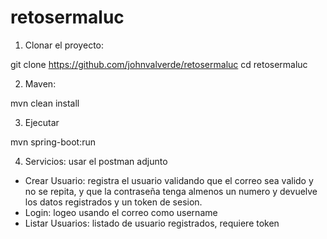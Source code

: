 # retosermaluc

1. Clonar el proyecto:

git clone https://github.com/johnvalverde/retosermaluc
cd retosermaluc

2. Maven:

mvn clean install

3. Ejecutar

mvn spring-boot:run

4. Servicios: usar el postman adjunto

- Crear Usuario: registra el usuario validando que el correo sea valido y no se repita, y que la contraseña tenga almenos un numero
  y devuelve los datos registrados y un token de sesion.
- Login: logeo usando el correo como username
- Listar Usuarios: listado de usuario registrados, requiere token
